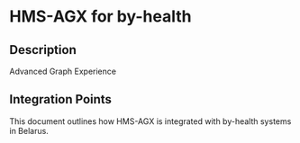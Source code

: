 # HMS-AGX for by-health

## Description

Advanced Graph Experience

## Integration Points

This document outlines how HMS-AGX is integrated with by-health systems in Belarus.
